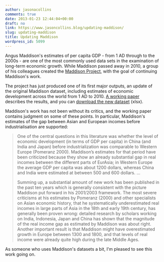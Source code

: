 ```yaml
---
author: jasonacollins
comments: true
date: 2013-01-23 12:44:04+00:00
draft: no
link: https://www.jasoncollins.blog/updating-maddison/
slug: updating-maddison
title: Updating Maddison
wordpress_id: 5099
---
```


Angus Maddison's estimates of per capita GDP - from 1 AD through to the 2000s - are one of the most commonly used data sets in the examination of long-term economic growth. While Maddison passed away in 2010, a group of his colleagues created the [Maddison Project](http://www.ggdc.net/maddison/maddison-project/home.htm), with the goal of continuing Maddison's work.

The project has just produced one of its first major outputs, an update of the original Maddison dataset, including estimates of economic development across the world from 1 AD to 2010. [A working paper](http://www.ggdc.net/maddison/publications/abstract.htm?id=4) describes the results, and you can [download the new dataset](https://docs.google.com/viewer?url=http%3A%2F%2Fwww.ggdc.net%2Fmaddison%2Fpublications%2Fpdf%2Fmaddisonprojectdatabasefirstupdate.xlsx) (xlsx).

Maddison's work has not been without its critics, and the working paper contains judgment on some of these points. In particular, Maddison's estimates of the gap between Asian and European incomes before industrialisation are supported:


<blockquote>One of the central questions in this literature was whether the level of economic development (in terms of GDP per capita) in China (and India and Japan) before industrialization was comparable to Western Europe (Pomeranz 2000). Maddison’s estimates for that period have been criticized because they show an already substantial gap in real incomes between the different parts of EurAsia; in Western Europe the average GDP per capita was about 1200 dollars, whereas China and India were estimated at between 500 and 600 dollars. ...

Summing up, a substantial amount of new work has been published in the past ten years which is generally consistent with the picture Maddison put forward in his 2001/2003 framework. The most severe criticisms at his estimates by Pomeranz (2000) and other specialists on Asian economic history, that he systematically underestimated real incomes in large parts of Asia in the 18th and early 19th century, has generally been proven wrong: detailed research by scholars working on India, Indonesia, Japan and China has shown that the magnitude of the real income gap as estimated by Maddison was about right. Another important result is that Maddison might have overestimated growth in Europe between 1300 and 1800, and that levels of real income were already quite high during the late Middle Ages.</blockquote>


As someone who uses Maddison's datasets a bit, I'm pleased to see this work going on.
